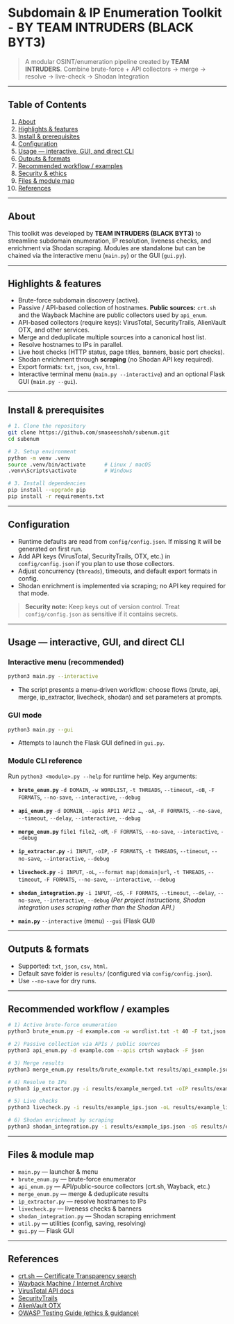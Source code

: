 # Subdomain & IP Enumeration Toolkit - BY **TEAM INTRUDERS** (BLACK BYT3)
> A modular OSINT/enumeration pipeline created by **TEAM INTRUDERS**.
> Combine brute-force + API collectors → merge → resolve → live-check → Shodan Integration

---

## Table of Contents

1. [About](#about)
2. [Highlights & features](#highlights--features)
3. [Install & prerequisites](#install--prerequisites)
4. [Configuration](#configuration)
5. [Usage — interactive, GUI, and direct CLI](#usage---interactive-gui-and-direct-cli)
6. [Outputs & formats](#outputs--formats)
7. [Recommended workflow / examples](#recommended-workflow--examples)
8. [Security & ethics](#security--ethics)
9. [Files & module map](#files--module-map)
10. [References](#references)

---

## About

This toolkit was developed by **TEAM INTRUDERS (BLACK BYT3)** to streamline subdomain enumeration, IP resolution, liveness checks, and enrichment via Shodan scraping. Modules are standalone but can be chained via the interactive menu (`main.py`) or the GUI (`gui.py`).

---

## Highlights & features

* Brute-force subdomain discovery (active).
* Passive / API-based collection of hostnames. **Public sources:** `crt.sh` and the Wayback Machine are public collectors used by `api_enum`.
* API-based collectors (require keys): VirusTotal, SecurityTrails, AlienVault OTX, and other services.
* Merge and deduplicate multiple sources into a canonical host list.
* Resolve hostnames to IPs in parallel.
* Live host checks (HTTP status, page titles, banners, basic port checks).
* Shodan enrichment through **scraping** (no Shodan API key required).
* Export formats: `txt`, `json`, `csv`, `html`.
* Interactive terminal menu (`main.py --interactive`) and an optional Flask GUI (`main.py --gui`).

---

## Install & prerequisites

```bash
# 1. Clone the repository
git clone https://github.com/smaseesshah/subenum.git
cd subenum

# 2. Setup environment
python -m venv .venv
source .venv/bin/activate      # Linux / macOS
.venv\Scripts\activate         # Windows

# 3. Install dependencies
pip install --upgrade pip
pip install -r requirements.txt
```

---

## Configuration

* Runtime defaults are read from `config/config.json`. If missing it will be generated on first run.
* Add API keys (VirusTotal, SecurityTrails, OTX, etc.) in `config/config.json` if you plan to use those collectors.
* Adjust concurrency (`threads`), timeouts, and default export formats in config.
* Shodan enrichment is implemented via scraping; no API key required for that mode.

> **Security note:** Keep keys out of version control. Treat `config/config.json` as sensitive if it contains secrets.

---

## Usage — interactive, GUI, and direct CLI

### Interactive menu (recommended)

```bash
python3 main.py --interactive
```

* The script presents a menu-driven workflow: choose flows (brute, api, merge, ip\_extractor, livecheck, shodan) and set parameters at prompts.

### GUI mode

```bash
python3 main.py --gui
```

* Attempts to launch the Flask GUI defined in `gui.py`.

### Module CLI reference

Run `python3 <module>.py --help` for runtime help. Key arguments:

* **`brute_enum.py`**
  `-d DOMAIN`, `-w WORDLIST`, `-t THREADS`, `--timeout`, `-oB`, `-F FORMATS`, `--no-save`, `--interactive`, `--debug`

* **`api_enum.py`**
  `-d DOMAIN`, `--apis API1 API2 …`, `-oA`, `-F FORMATS`, `--no-save`, `--timeout`, `--delay`, `--interactive`, `--debug`

* **`merge_enum.py`**
  `file1 file2`, `-oM`, `-F FORMATS`, `--no-save`, `--interactive`, `--debug`

* **`ip_extractor.py`**
  `-i INPUT`, `-oIP`, `-F FORMATS`, `-t THREADS`, `--timeout`, `--no-save`, `--interactive`, `--debug`

* **`livecheck.py`**
  `-i INPUT`, `-oL`, `--format map|domain|url`, `-t THREADS`, `--timeout`, `-F FORMATS`, `--no-save`, `--interactive`, `--debug`

* **`shodan_integration.py`**
  `-i INPUT`, `-oS`, `-F FORMATS`, `--timeout`, `--delay`, `--no-save`, `--interactive`, `--debug`
  *(Per project instructions, Shodan integration uses scraping rather than the Shodan API.)*

* **`main.py`**
  `--interactive` (menu)
  `--gui` (Flask GUI)

---

## Outputs & formats

* Supported: `txt`, `json`, `csv`, `html`.
* Default save folder is `results/` (configured via `config/config.json`).
* Use `--no-save` for dry runs.

---

## Recommended workflow / examples

```bash
# 1) Active brute-force enumeration
python3 brute_enum.py -d example.com -w wordlist.txt -t 40 -F txt,json

# 2) Passive collection via APIs / public sources
python3 api_enum.py -d example.com --apis crtsh wayback -F json

# 3) Merge results
python3 merge_enum.py results/brute_example.txt results/api_example.json -oM results/example_merged

# 4) Resolve to IPs
python3 ip_extractor.py -i results/example_merged.txt -oIP results/example_ips -F json,csv -t 50

# 5) Live checks
python3 livecheck.py -i results/example_ips.json -oL results/example_live -F json -t 40

# 6) Shodan enrichment by scraping
python3 shodan_integration.py -i results/example_ips.json -oS results/example_shodan -F json --delay 2
```

---

## Files & module map

* `main.py` — launcher & menu
* `brute_enum.py` — brute-force enumerator
* `api_enum.py` — API/public-source collectors (crt.sh, Wayback, etc.)
* `merge_enum.py` — merge & deduplicate results
* `ip_extractor.py` — resolve hostnames to IPs
* `livecheck.py` — liveness checks & banners
* `shodan_integration.py` — Shodan scraping enrichment
* `util.py` — utilities (config, saving, resolving)
* `gui.py` — Flask GUI

---

## References

* [crt.sh — Certificate Transparency search](https://crt.sh)
* [Wayback Machine / Internet Archive](https://archive.org/web)
* [VirusTotal API docs](https://developers.virustotal.com)
* [SecurityTrails](https://securitytrails.com)
* [AlienVault OTX](https://otx.alienvault.com)
* [OWASP Testing Guide (ethics & guidance)](https://owasp.org)
